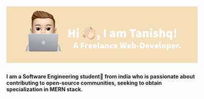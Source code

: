 # <img src="Untitled Design (4).png" alt="profile">

#### I am a Software Engineering student🚀 from india who is passionate about contributing to open-source communities, seeking to obtain specialization in MERN stack.
